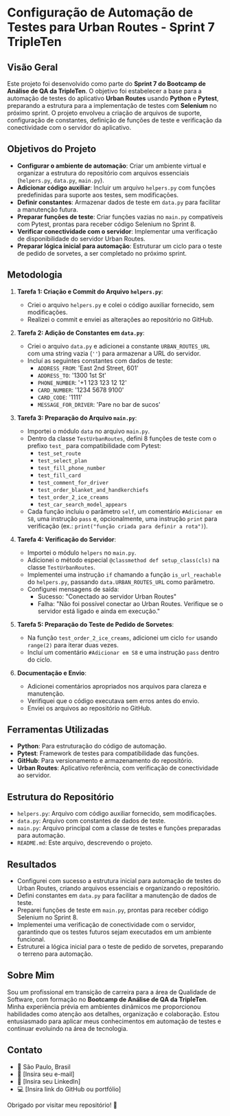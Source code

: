# Configuração de Automação de Testes para Urban Routes - Sprint 7 TripleTen

## Visão Geral

Este projeto foi desenvolvido como parte do **Sprint 7 do Bootcamp de Análise de QA da TripleTen**. O objetivo foi estabelecer a base para a automação de testes do aplicativo **Urban Routes** usando **Python** e **Pytest**, preparando a estrutura para a implementação de testes com **Selenium** no próximo sprint. O projeto envolveu a criação de arquivos de suporte, configuração de constantes, definição de funções de teste e verificação da conectividade com o servidor do aplicativo.

## Objetivos do Projeto

- **Configurar o ambiente de automação**: Criar um ambiente virtual e organizar a estrutura do repositório com arquivos essenciais (`helpers.py`, `data.py`, `main.py`).
- **Adicionar código auxiliar**: Incluir um arquivo `helpers.py` com funções predefinidas para suporte aos testes, sem modificações.
- **Definir constantes**: Armazenar dados de teste em `data.py` para facilitar a manutenção futura.
- **Preparar funções de teste**: Criar funções vazias no `main.py` compatíveis com Pytest, prontas para receber código Selenium no Sprint 8.
- **Verificar conectividade com o servidor**: Implementar uma verificação de disponibilidade do servidor Urban Routes.
- **Preparar lógica inicial para automação**: Estruturar um ciclo para o teste de pedido de sorvetes, a ser completado no próximo sprint.

## Metodologia

1. **Tarefa 1: Criação e Commit do Arquivo `helpers.py`**:
   - Criei o arquivo `helpers.py` e colei o código auxiliar fornecido, sem modificações.
   - Realizei o commit e enviei as alterações ao repositório no GitHub.

2. **Tarefa 2: Adição de Constantes em `data.py`**:
   - Criei o arquivo `data.py` e adicionei a constante `URBAN_ROUTES_URL` com uma string vazia (`''`) para armazenar a URL do servidor.
   - Incluí as seguintes constantes com dados de teste:
     - `ADDRESS_FROM`: 'East 2nd Street, 601'
     - `ADDRESS_TO`: '1300 1st St'
     - `PHONE_NUMBER`: '+1 123 123 12 12'
     - `CARD_NUMBER`: '1234 5678 9100'
     - `CARD_CODE`: '1111'
     - `MESSAGE_FOR_DRIVER`: 'Pare no bar de sucos'

3. **Tarefa 3: Preparação do Arquivo `main.py`**:
   - Importei o módulo `data` no arquivo `main.py`.
   - Dentro da classe `TestUrbanRoutes`, defini 8 funções de teste com o prefixo `test_` para compatibilidade com Pytest:
     - `test_set_route`
     - `test_select_plan`
     - `test_fill_phone_number`
     - `test_fill_card`
     - `test_comment_for_driver`
     - `test_order_blanket_and_handkerchiefs`
     - `test_order_2_ice_creams`
     - `test_car_search_model_appears`
   - Cada função incluiu o parâmetro `self`, um comentário `#Adicionar em S8`, uma instrução `pass` e, opcionalmente, uma instrução `print` para verificação (ex.: `print("função criada para definir a rota")`).

4. **Tarefa 4: Verificação do Servidor**:
   - Importei o módulo `helpers` no `main.py`.
   - Adicionei o método especial `@classmethod def setup_class(cls)` na classe `TestUrbanRoutes`.
   - Implementei uma instrução `if` chamando a função `is_url_reachable` do `helpers.py`, passando `data.URBAN_ROUTES_URL` como parâmetro.
   - Configurei mensagens de saída:
     - Sucesso: "Conectado ao servidor Urban Routes"
     - Falha: "Não foi possível conectar ao Urban Routes. Verifique se o servidor está ligado e ainda em execução."

5. **Tarefa 5: Preparação do Teste de Pedido de Sorvetes**:
   - Na função `test_order_2_ice_creams`, adicionei um ciclo `for` usando `range(2)` para iterar duas vezes.
   - Incluí um comentário `#Adicionar em S8` e uma instrução `pass` dentro do ciclo.

6. **Documentação e Envio**:
   - Adicionei comentários apropriados nos arquivos para clareza e manutenção.
   - Verifiquei que o código executava sem erros antes do envio.
   - Enviei os arquivos ao repositório no GitHub.

## Ferramentas Utilizadas

- **Python**: Para estruturação do código de automação.
- **Pytest**: Framework de testes para compatibilidade das funções.
- **GitHub**: Para versionamento e armazenamento do repositório.
- **Urban Routes**: Aplicativo referência, com verificação de conectividade ao servidor.

## Estrutura do Repositório

- `helpers.py`: Arquivo com código auxiliar fornecido, sem modificações.
- `data.py`: Arquivo com constantes de dados de teste.
- `main.py`: Arquivo principal com a classe de testes e funções preparadas para automação.
- `README.md`: Este arquivo, descrevendo o projeto.

## Resultados

- Configurei com sucesso a estrutura inicial para automação de testes do Urban Routes, criando arquivos essenciais e organizando o repositório.
- Defini constantes em `data.py` para facilitar a manutenção de dados de teste.
- Preparei funções de teste em `main.py`, prontas para receber código Selenium no Sprint 8.
- Implementei uma verificação de conectividade com o servidor, garantindo que os testes futuros sejam executados em um ambiente funcional.
- Estruturei a lógica inicial para o teste de pedido de sorvetes, preparando o terreno para automação.

## Sobre Mim

Sou um profissional em transição de carreira para a área de Qualidade de Software, com formação no **Bootcamp de Análise de QA da TripleTen**. Minha experiência prévia em ambientes dinâmicos me proporcionou habilidades como atenção aos detalhes, organização e colaboração. Estou entusiasmado para aplicar meus conhecimentos em automação de testes e continuar evoluindo na área de tecnologia.

## Contato

- 📍 São Paulo, Brasil
- 📧 [Insira seu e-mail]
- 🔗 [Insira seu LinkedIn]
- 💻 [Insira link do GitHub ou portfólio]

Obrigado por visitar meu repositório! 🚖